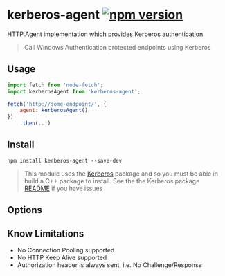 # kerberos-agent [![npm version](https://badge.fury.io/js/kerberos-agent.svg)](http://badge.fury.io/js/kerberos-agent)

HTTP.Agent implementation which provides Kerberos authentication

> Call Windows Authentication protected endpoints using Kerberos

## Usage
```js
import fetch from 'node-fetch';
import kerberosAgent from 'kerberos-agent';

fetch('http://some-endpoint/', {
    agent: kerberosAgent()
})
    .then(...)
```

## Install
```shell
npm install kerberos-agent --save-dev
```

> This module uses the [Kerberos](https://www.npmjs.com/package/kerberos) package and so you must be able in build a C++ package to install. See the the Kerberos package [README](https://www.npmjs.com/package/kerberos) if you have issues

## Options


## Know Limitations
* No Connection Pooling supported
* No HTTP Keep Alive supported
* Authorization header is always sent, i.e. No Challenge/Response
